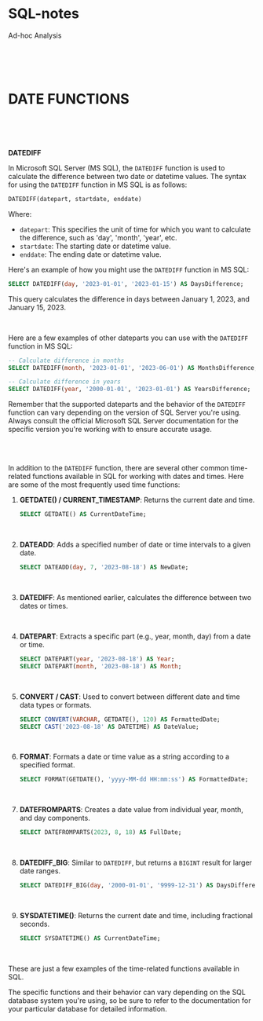 # SQL-notes


Ad-hoc Analysis





<br>
<br>
<br>

# DATE FUNCTIONS

<br>
<br>
<br>

**DATEDIFF**

In Microsoft SQL Server (MS SQL), the `DATEDIFF` function is used to calculate the difference between two date or datetime values. The syntax for using the `DATEDIFF` function in MS SQL is as follows:

```sql
DATEDIFF(datepart, startdate, enddate)
```

Where:
- `datepart`: This specifies the unit of time for which you want to calculate the difference, such as 'day', 'month', 'year', etc.
- `startdate`: The starting date or datetime value.
- `enddate`: The ending date or datetime value.

Here's an example of how you might use the `DATEDIFF` function in MS SQL:

```sql
SELECT DATEDIFF(day, '2023-01-01', '2023-01-15') AS DaysDifference;
```

This query calculates the difference in days between January 1, 2023, and January 15, 2023.

<br>

Here are a few examples of other dateparts you can use with the `DATEDIFF` function in MS SQL:

```sql
-- Calculate difference in months
SELECT DATEDIFF(month, '2023-01-01', '2023-06-01') AS MonthsDifference;

-- Calculate difference in years
SELECT DATEDIFF(year, '2000-01-01', '2023-01-01') AS YearsDifference;
```

Remember that the supported dateparts and the behavior of the `DATEDIFF` function can vary depending on the version of SQL Server you're using. Always consult the official Microsoft SQL Server documentation for the specific version you're working with to ensure accurate usage.

<BR>
<BR>

In addition to the `DATEDIFF` function, there are several other common time-related functions available in SQL for working with dates and times. Here are some of the most frequently used time functions:

1. **GETDATE() / CURRENT_TIMESTAMP**: Returns the current date and time.

   ```sql
   SELECT GETDATE() AS CurrentDateTime;
   ```

<br>


2. **DATEADD**: Adds a specified number of date or time intervals to a given date.

   ```sql
   SELECT DATEADD(day, 7, '2023-08-18') AS NewDate;
   ```

   <br>

3. **DATEDIFF**: As mentioned earlier, calculates the difference between two dates or times.

<br>

4. **DATEPART**: Extracts a specific part (e.g., year, month, day) from a date or time.

   ```sql
   SELECT DATEPART(year, '2023-08-18') AS Year;
   SELECT DATEPART(month, '2023-08-18') AS Month;
   ```

<br>

5. **CONVERT / CAST**: Used to convert between different date and time data types or formats.

   ```sql
   SELECT CONVERT(VARCHAR, GETDATE(), 120) AS FormattedDate;
   SELECT CAST('2023-08-18' AS DATETIME) AS DateValue;
   ```

<br>

6. **FORMAT**: Formats a date or time value as a string according to a specified format.

   ```sql
   SELECT FORMAT(GETDATE(), 'yyyy-MM-dd HH:mm:ss') AS FormattedDate;
   ```

<br>


7. **DATEFROMPARTS**: Creates a date value from individual year, month, and day components.

   ```sql
   SELECT DATEFROMPARTS(2023, 8, 18) AS FullDate;
   ```

<br>

8. **DATEDIFF_BIG**: Similar to `DATEDIFF`, but returns a `BIGINT` result for larger date ranges.

   ```sql
   SELECT DATEDIFF_BIG(day, '2000-01-01', '9999-12-31') AS DaysDifference;
   ```

<br>

9. **SYSDATETIME()**: Returns the current date and time, including fractional seconds.

    ```sql
    SELECT SYSDATETIME() AS CurrentDateTime;
    ```

<br>

These are just a few examples of the time-related functions available in SQL. 

The specific functions and their behavior can vary depending on the SQL database system you're using, so be sure to refer to the documentation for your particular database for detailed information.
